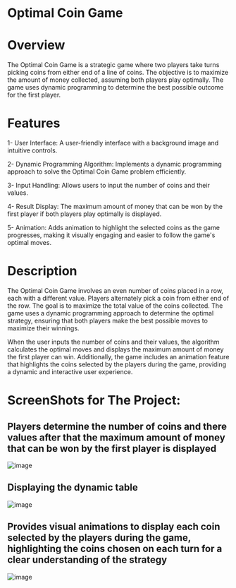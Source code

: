 # Optimal Coin Game
# Overview
The Optimal Coin Game is a strategic game where two players take turns picking coins from either end of a line of coins. The objective is to maximize the amount of money collected, assuming both players play optimally. The game uses dynamic programming to determine the best possible outcome for the first player.

# Features
1- User Interface: A user-friendly interface with a background image and intuitive controls.

2- Dynamic Programming Algorithm: Implements a dynamic programming approach to solve the Optimal Coin Game problem efficiently.

3- Input Handling: Allows users to input the number of coins and their values.

4- Result Display: The maximum amount of money that can be won by the first player if both players play optimally is displayed.

5- Animation: Adds animation to highlight the selected coins as the game progresses, making it visually engaging and easier to follow the game's optimal moves.

# Description
The Optimal Coin Game involves an even number of coins placed in a row, each with a different value. Players alternately pick a coin from either end of the row. The goal is to maximize the total value of the coins collected. The game uses a dynamic programming approach to determine the optimal strategy, ensuring that both players make the best possible moves to maximize their winnings.

When the user inputs the number of coins and their values, the algorithm calculates the optimal moves and displays the maximum amount of money the first player can win. Additionally, the game includes an animation feature that highlights the coins selected by the players during the game, providing a dynamic and interactive user experience.
# ScreenShots for The Project:
 ##  Players determine the number of coins and there values after that the maximum amount of money that can be won by the first player is displayed
 ![image](https://github.com/user-attachments/assets/0261837d-2e84-4ab4-81c7-bbe4ab88d7bb)
 ## Displaying the dynamic table 
 ![image](https://github.com/user-attachments/assets/25441b08-dd37-d92-94f9-a62c42549914)
 ## Provides visual animations to display each coin selected by the players during the game, highlighting the coins chosen on each turn for a clear understanding of the strategy
 ![image](https://github.com/user-attachments/assets/c20af7cc-e5f8-47c9-b2e2-516fcc5711e1)

